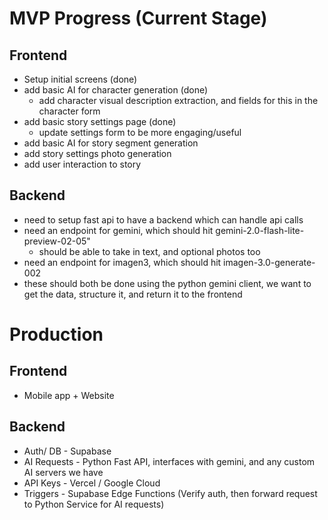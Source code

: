 # MVP Progress (Current Stage)


## Frontend
- Setup initial screens (done)
- add basic AI for character generation (done)
    - add character visual description extraction, and fields for this in the character form
- add basic story settings page (done)
    - update settings form to be more engaging/useful
- add basic AI for story segment generation 
- add story settings photo generation
- add user interaction to story


## Backend
- need to setup fast api to have a backend which can handle api calls
- need an endpoint for gemini, which should hit gemini-2.0-flash-lite-preview-02-05"
    - should be able to take in text, and optional photos too
- need an endpoint for imagen3, which should hit imagen-3.0-generate-002
- these should both be done using the python gemini client, we want to get the data, structure it, and return it to the frontend



# Production

## Frontend
- Mobile app + Website
## Backend
- Auth/ DB - Supabase
- AI Requests - Python Fast API, interfaces with gemini, and any custom AI servers we have
- API Keys - Vercel / Google Cloud
- Triggers - Supabase Edge Functions (Verify auth, then forward request to Python Service for AI requests)
